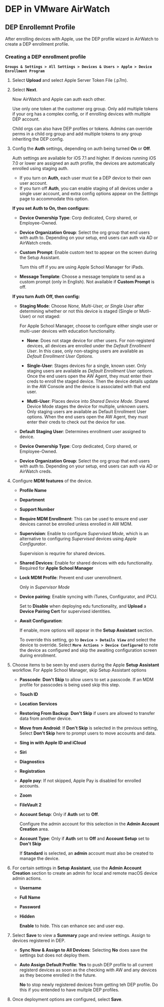 # DEP in VMware AirWatch

## DEP Enrollemnt Profile

After enrolling devices with Apple, use the DEP profile wizard in AirWatch to
create a DEP enrollment profile. 

### Creating a DEP enrollment profile

**`Groups & Settings > All Settings > Devices & Users > Apple > Device Enrollment
Program`**

1.  Select **Upload** and select Apple Server Token File (.p7m).
2.  Select **Next**. 

    Now AirWatch and Apple can auth each other. 

    Use only one token at the customer org group. Only add multiple tokens if
    your org has a complex config, or if enrolling devices with multiple DEP
    account.

    Child orgs can also have DEP profiles or tokens. Admins can override perms
    in a child org group and add multiple tokens to any group inheriting the DEP
    config.

3.  Config the **Auth** settings, depending on auth being turned **On** or
    **Off**.

    Auth settings are available for iOS 7.1 and higher. If devices running iOS
    7.0 or lower are assigned an auth profile, the devices are automatically
    enrolled using staging auth.

    -   If you turn on **Auth**, each user must tie a DEP device to their own
        user account.
    -   If you turn off **Auth**, you can enable staging of all devices under a
        single user account, and extra config options appear on the _Settings_
        page to accommodate this option. 

    **If you set Auth to On, then configure:**

    -   **Device Ownership Type**: Corp dedicated, Corp shared, or Employee-Owned.

    -   **Device Organization Group**: Select the org group that end users with auth
        to. Depending on your setup, end users can auth via AD or AirWatch creds. 

    -   **Custom Prompt**: Enable custom text to appear on the screen during the
        Setup Assistant. 

        Turn this off if you are using Apple School Manager for iPads.

    -   **Message Template**: Choose a message template to send as a custom prompt
        (only in English). Not available if **Custom Prompt** is off.

    **If you turn Auth Off, then config:**

    -   **Staging Mode**: Choose _None, Multi-User, or Single User_ after
        determining whether or not this device is staged (Single or Mutli-User)
        or not staged: 

        For Apple School Manager, choose to configure either single user or
        multi-user devices with education functionality.

        -   **None**: Does not stage device for other users. For non-registerd
        devices, all devices are enrolled under the _Default Enrollment User_.
        In this case, only non-staging users are available as _Default
        Enrollment User Options_.

        -   **Single-User**: Stages devices for a single, known user. Only
        staging users are available as _Default Enrollment User_ options. Once
        the end users open the AW Agent, they must enter their creds to enroll
        the staged device. Then the device details update in the AW Console and
        the device is associated with that end user.

        -   **Mutli-User**: Places device into _Shared Device Mode_. Shared
        Device Mode stages the device for multiple, unknown users. Only staging
        users are available as Default Enrollment User options. When the end
        users open the AW Agent, they must enter their creds to check out the
        device for use. 

    -   **Default Staging User**: Determines enrollment user assigned to device.

    -   **Device Ownership Type**: Corp dedicated, Corp shared, or Employee-Owned.

    -   **Device Organization Group**: Select the org group that end users with auth
        to. Depending on your setup, end users can auth via AD or AirWatch creds. 

4.  Configure **MDM features** of the device.

    -   **Profile Name**
    -   **Department**
    -   **Support Number**
    -   **Require MDM Enrollment**: This can be used to ensure end user devices
        cannot be enrolled unless enrolled in AW MDM.
    -   **Supervision**: Enable to configure _Supervised Mode_, which is an
        alternative to configuring _Supervised_ devices using _Apple
        Configurator_.

        Supervision is requrire for shared devices.

    -   **Shared Devices**: Enable for shared devices with edu functionality.
        Required for **Apple School Manager**

    -   **Lock MDM Profile**: Prevent end user unenrollment.

        Only in _Supervisor Mode_

    -   **Device pairing**: Enable syncing with iTunes, Configurator, and iPCU. 

        Set to **Disable** when deploying edu functionality, and **Upload** a
        **Device Pairing Cert** for supervised identities. 

    -   **Await Configuration**: 

        If enable, more options will appear in the **Setup Assistant** section.

        To override this setting, go to **`Device > Details View`** and select
        the device to override. Select **`More Actions > Device Configured`** to
        note the device as configured and skip the awaiting configuration screen
        during enrollment.

5.  Choose items to be seen by end users during the Apple **Setup Assistant**
    workflow. For Apple School Manager, skip Setup Assistant options

    -   **Passcode**: **Don't Skip** to allow users to set a passcode. If an MDM
        profile for passcodes is being used skip this step.
    -   **Touch ID**
    -   **Location Services**

    -   **Restoring From Backup**: **Don't Skip** if users are allowed to
        transfer data from another device.

    -   **Move from Android**: If **Don't Skip** is selected in the previous
        setting, Select **Don't Skip** here to prompt users to move accounts and
        data.

    -   **Sing in with Apple ID and iCloud**
    -   **Siri**
    -   **Diagnostics**
    -   **Registration**
    -   **Apple pay**: If not skipped, Apple Pay is disabled for enrolled
        accounts.
    -   **Zoom**
    -   **FileVault 2**
    -   **Account Setup**: Only if **Auth** set to **Off**.
        
        Configure the admin account for this selection in the **Admin Account
        Creation** area.

    -   **Account Type**: Only if **Auth** set to **Off** and **Account Setup**
        set to **Don't Skip**

        If **Standard** is selected, an **admin** account must also be created
        to manage the device.

6.  For certain settings in **Setup Assistant**, use the **Admin Account
    Creation** section to create an admin for local and remote macOS device
    admin actions.

    -   **Username**
    -   **Full Name**
    -   **Password**
    -   **Hidden**

        **Enable** to hide. This can enhance sec and user exp.

7.  Select **Save** to view a **Summary** page and review settings. Assign to
    devices registered in DEP.

    -   **Sync Now & Assign to All Devices**: Selecting **No** does save the
        settings but does not deploy them.

    -   **Auto Assign Default Profile**: **Yes** to push DEP profile to all
        current registerd devices as soon as the checking with AW and any
        devices as they become enrolled in the future.

        **No** to stop newly registered devices from getting teh DEP profile. Do
        this if you entended to have multple DEP profiles.

8.  Once deployment options are configured, select **Save**. 

